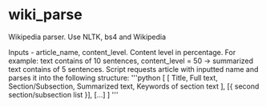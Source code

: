 # wiki_parse
Wikipedia parser. Use NLTK, bs4 and Wikipedia

Inputs - article_name, content_level.
Content level in percentage. For example: text contains of 10 sentences, content_level = 50 -> summarized text contains of 5 sentences.
Script requests article with inputted name and parses it into the following structure:
'''python
[
  [
    Title,
    Full text,
    Section/Subsection,
    Summarized text,
    Keywords of section text
  ],
  [{ second section/subsection list }],
  [...]
]
'''
